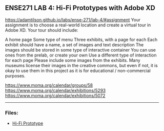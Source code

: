 ## ENSE271 LAB 4: Hi-Fi Prototypes with Adobe XD

https://adamtilson.github.io/labs/ense-271/lab-4/#assignment
Your assignment is to choose a real-world location and create a virtual tour in Adobe XD. Your tour should include:

A home page
Some type of menu
Three exhibits, with a page for each
Each exhibit should have a name, a set of images and text description
The images should be stored in some type of interactive container
You can use ones from the prelab, or create your own
Use a different type of interaction for each page
Please include some images from the exhibits. Many museums license their images in the creative commons, but even if not, it is okay to use them in this project as it is for educational / non-commercial purposes.

https://www.moma.org/calendar/groups/58
https://www.moma.org/calendar/exhibitions/5293
https://www.moma.org/calendar/exhibitions/5072

***
### Files:

* [Hi-Fi Prototype](https://github.com/dav1dk1m/ENSE271-Portfolio/blob/main/LAB/lab2/sitemap_DongYun%20Kim.png)

